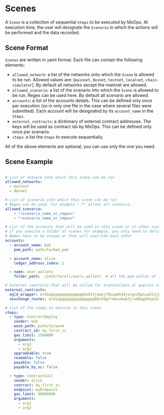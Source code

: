 # Scenes

A `Scene` is a collection of sequential `Steps` to be executed by MxOps.
At execution time, the user will designate the `Scenario` in which the actions will be performed and the data recorded.

## Scene Format

`Scenes` are written in yaml format. Each file can contain the following elements:

- `allowed_network`: a list of the networks onto which the `Scene` is allowed to be run. Allowed values are: [`mainnet`, `devnet`, `testnet`, `localnet`, `chain-simulator`]. By default all networks except the mainnet are allowed.
- `allowed_scenario`: a list of the scenario into which the `Scene` is allowed to be run. Regex can be used here. By default all scenario are allowed.
- `accounts`: a list of the accounts details. This can be defined only once per execution (so in only one file in the case where several files were submitted). Each account will be designated by its `account_name` in the `Steps`.
- `external_contracts`: a dictionary of external contract addresses. The keys will be used as contract ids by MxOps. This can be defined only once per scenario.
- `steps`: a list the `Steps` to execute sequentially.

All of the above elements are optional, you can use only the one you need.

## Scene Example

```yaml

# List of network onto which this scene can be run
allowed_networks:
  - mainnet
  - devnet

# List of scenario into which this scene can be run
# Regex can be used. For example ".*" allows all scenario.
allowed_scenario:
    - "<scenario_name_or_regex>"
    - "<scenario_name_or_regex>"

# List of the accounts that will be used in this scene or in other scenes later scenes. This means that
# if you execute a folder of scenes for example, you only need to define the accounts in the first executed scene.
# Names have to be unique or they will override each other
accounts:
  - account_name: bob
    pem_path: path/to/bom_pem

  - account_name: alice
    ledger_address_index: 2

  - name: user_wallets
    folder_path: ./path/to/all/users_wallets  # all the pem wallet of the folder will be loaded using the file names as account names

# External contracts that will be called for transactions or queries in future steps
external_contracts:
  egld_wrapper: erd1qqqqqqqqqqqqqpgqhe8t5jewej70zupmh44jurgn29psua5l2jps3ntjj3 
  xexchange_router: erd1qqqqqqqqqqqqqpgqq66xk9gfr4esuhem3jru86wg5hvp33a62jps2fy57p

# List of the steps to execute in this scene
steps:
  - type: ContractDeploy
    sender: bob
    wasm_path: path/to/wasm
    contract_id: my_first_sc
    gas_limit: 1584000
    arguments:
      - arg1
      - arg2
    upgradeable: true
    readable: false
    payable: false
    payable_by_sc: false

  - type: ContractCall
    sender: alice
    contract: my_first_sc
    endpoint: myEndpoint
    gas_limit: 60000000
    arguments:
      - arg1
      - arg2
```
